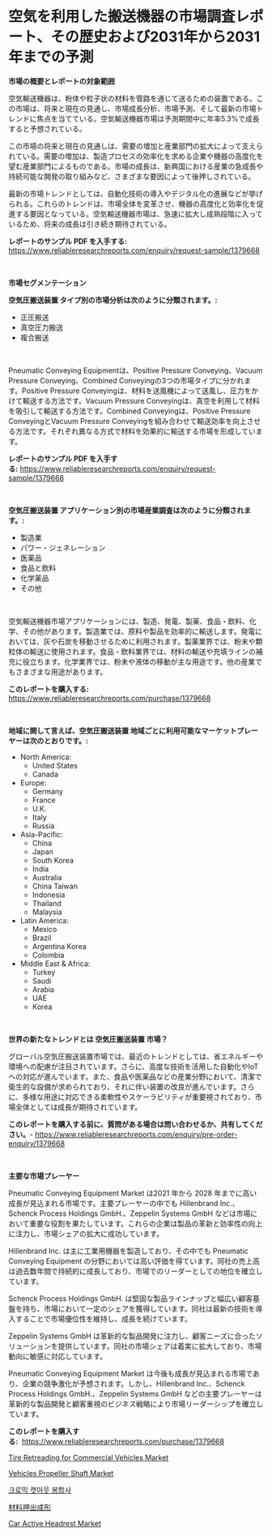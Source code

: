 <p><h1>空気を利用した搬送機器の市場調査レポート、その歴史および2031年から2031年までの予測</h1></p><p><strong>市場の概要とレポートの対象範囲</strong></p>
<p><p>空気輸送機器は、粉体や粒子状の材料を管路を通じて送るための装置である。この市場は、将来と現在の見通し、市場成長分析、市場予測、そして最新の市場トレンドに焦点を当てている。空気輸送機器市場は予測期間中に年率5.3%で成長すると予想されている。</p><p>この市場の将来と現在の見通しは、需要の増加と産業部門の拡大によって支えられている。需要の増加は、製造プロセスの効率化を求める企業や機器の高度化を望む産業部門によるものである。市場の成長は、新興国における産業の急成長や持続可能な開発の取り組みなど、さまざまな要因によって後押しされている。</p><p>最新の市場トレンドとしては、自動化技術の導入やデジタル化の進展などが挙げられる。これらのトレンドは、市場全体を変革させ、機器の高度化と効率化を促進する要因となっている。空気輸送機器市場は、急速に拡大し成熟段階に入っているため、将来の成長は引き続き期待されている。</p></p>
<p><strong>レポートのサンプル PDF を入手する:</strong> <a href="https://www.reliableresearchreports.com/enquiry/request-sample/1379668">https://www.reliableresearchreports.com/enquiry/request-sample/1379668</a></p>
<p>&nbsp;</p>
<p><strong>市場セグメンテーション</strong></p>
<p><strong>空気圧搬送装置 タイプ別の市場分析は次のように分類されます。:</strong></p>
<p><ul><li>正圧搬送</li><li>真空圧力搬送</li><li>複合搬送</li></ul></p>
<p>&nbsp;</p>
<p><p>Pneumatic Conveying Equipmentは、Positive Pressure Conveying、Vacuum Pressure Conveying、Combined Conveyingの3つの市場タイプに分かれます。Positive Pressure Conveyingは、材料を送風機によって送風し、圧力をかけて輸送する方法です。Vacuum Pressure Conveyingは、真空を利用して材料を吸引して輸送する方法です。Combined Conveyingは、Positive Pressure ConveyingとVacuum Pressure Conveyingを組み合わせて輸送効率を向上させる方法です。それぞれ異なる方式で材料を効果的に輸送する市場を形成しています。</p></p>
<p><strong>レポートのサンプル PDF を入手する:</strong>&nbsp;<a href="https://www.reliableresearchreports.com/enquiry/request-sample/1379668">https://www.reliableresearchreports.com/enquiry/request-sample/1379668</a></p>
<p>&nbsp;</p>
<p><strong> 空気圧搬送装置 アプリケーション別の市場産業調査は次のように分類されます。:</strong></p>
<p><ul><li>製造業</li><li>パワー・ジェネレーション</li><li>医薬品</li><li>食品と飲料</li><li>化学薬品</li><li>その他</li></ul></p>
<p>&nbsp;</p>
<p><p>空気輸送機器市場アプリケーションには、製造、発電、製薬、食品・飲料、化学、その他があります。製造業では、原料や製品を効率的に輸送します。発電においては、灰や石炭を移動させるために利用されます。製薬業界では、粉末や顆粒体の輸送に使用されます。食品・飲料業界では、材料の輸送や充填ラインの補充に役立ちます。化学業界では、粉末や液体の移動が主な用途です。他の産業でもさまざまな用途があります。</p></p>
<p><strong>このレポートを購入する:</strong>&nbsp; <a href="https://www.reliableresearchreports.com/purchase/1379668">https://www.reliableresearchreports.com/purchase/1379668</a></p>
<p>&nbsp;</p>
<p><strong>地域に関して言えば、空気圧搬送装置 地域ごとに利用可能なマーケットプレーヤーは次のとおりです。:</strong></p>
<p><ul>
    <li>
        North America:
        <ul>
            <li>United States</li>
            <li>Canada</li>
        </ul>
    </li>
    <li>
        Europe:
        <ul>
            <li>Germany</li>
            <li>France</li>
            <li>U.K.</li>
            <li>Italy</li>
            <li>Russia</li>
        </ul>
    </li>
    <li>
        Asia-Pacific:
        <ul>
            <li>China</li>
            <li>Japan</li>
            <li>South Korea</li>
            <li>India</li>
            <li>Australia</li>
            <li>China Taiwan</li>
            <li>Indonesia</li>
            <li>Thailand</li>
            <li>Malaysia</li>
        </ul>
    </li>
    <li>
        Latin America:
        <ul>
            <li>Mexico</li>
            <li>Brazil</li>
            <li>Argentina Korea</li>
            <li>Colombia</li>
        </ul>
    </li>
    <li>
        Middle East & Africa:
        <ul>
            <li>Turkey</li>
            <li>Saudi</li>
            <li>Arabia</li>
            <li>UAE</li>
            <li>Korea</li>
        </ul>
    </li>
    </ul></p>
<p>&nbsp;</p>
<p><strong>世界の新たなトレンドとは 空気圧搬送装置 市場？</strong></p>
<p><p>グローバル空気圧搬送装置市場では、最近のトレンドとしては、省エネルギーや環境への配慮が注目されています。さらに、高度な技術を活用した自動化やIoTへの対応が進んでいます。また、食品や医薬品などの産業分野において、清潔で衛生的な設備が求められており、それに伴い装置の改良が進んでいます。さらに、多様な用途に対応できる柔軟性やスケーラビリティが重要視されており、市場全体としては成長が期待されています。</p></p>
<p><strong>このレポートを購入する前に、質問がある場合は問い合わせるか、共有してください。</strong>- <a href="https://www.reliableresearchreports.com/enquiry/pre-order-enquiry/1379668">https://www.reliableresearchreports.com/enquiry/pre-order-enquiry/1379668</a></p>
<p>&nbsp;</p>
<p><strong>主要な市場プレーヤー</strong></p>
<p><p>Pneumatic Conveying Equipment Market は2021 年から 2028 年までに高い成長が見込まれる市場です。主要プレーヤーの中でも Hillenbrand Inc.、Schenck Process Holdings GmbH.、Zeppelin Systems GmbH などは市場において重要な役割を果たしています。これらの企業は製品の革新と効率性の向上に注力し、市場シェアの拡大に成功しています。</p><p>Hillenbrand Inc. は主に工業用機器を製造しており、その中でも Pneumatic Conveying Equipment の分野においては高い評価を得ています。同社の売上高は過去数年間で持続的に成長しており、市場でのリーダーとしての地位を確立しています。</p><p>Schenck Process Holdings GmbH. は堅固な製品ラインナップと幅広い顧客基盤を持ち、市場において一定のシェアを獲得しています。同社は最新の技術を導入することで市場優位性を維持し、成長を続けています。</p><p>Zeppelin Systems GmbH は革新的な製品開発に注力し、顧客ニーズに合ったソリューションを提供しています。同社の市場シェアは着実に拡大しており、市場動向に敏感に対応しています。</p><p>Pneumatic Conveying Equipment Market は今後も成長が見込まれる市場であり、企業の競争激化が予想されます。しかし、Hillenbrand Inc.、Schenck Process Holdings GmbH.、Zeppelin Systems GmbH などの主要プレーヤーは革新的な製品開発と顧客重視のビジネス戦略により市場リーダーシップを確立しています。</p></p>
<p><strong>このレポートを購入する:</strong>&nbsp;&nbsp;<a href="https://www.reliableresearchreports.com/purchase/1379668">https://www.reliableresearchreports.com/purchase/1379668</a></p>
<p><p><a href="https://view.publitas.com/reportprime-1/tire-retreading-for-commercial-vehicles-market-provides-a-comprehensive-analysis-including-a-macro-overview-of-the-market-as-well-as-micro-details-such-as-market-size-and-competitive-landscape/">Tire Retreading for Commercial Vehicles Market</a></p><p><a href="https://cat-emmental-94b.notion.site/Vehicles-Propeller-Shaft-Market-Size-and-Examines-its-Market-Scope-with-a-Primary-Focus-on-Growth--c816f57cefe642078e0435c823eab1ca">Vehicles Propeller Shaft Market</a></p><p><a href="https://medium.com/@alonsoolds3wq1d81czn8rbol/%ED%81%AC%EB%A1%9C%EB%AF%B9-%EA%B3%A0%EC%96%91%EC%9D%B4-%ED%83%9C%ED%8F%89-%EC%A7%84%ED%94%BC-%EB%B0%8F-%EC%8B%9C%EC%9E%A5-%EC%A7%80%ED%91%9C-%ED%95%B4%EB%8F%85-%EC%8B%9C%EC%9E%A5-%EC%A0%90%EC%9C%A0%EC%9C%A8-%ED%8A%B8%EB%A0%8C%EB%93%9C-%EB%B0%8F-%EC%84%B1%EC%9E%A5-%ED%8C%A8%ED%84%B4-305444ff46ce">크로믹 캣아웃 봉합사</a></p><p><a href="https://medium.com/@marlonblick/%E6%9D%90%E6%96%99%E3%82%A8%E3%82%AF%E3%82%B9%E3%83%88%E3%83%AB%E3%83%BC%E3%82%B8%E3%83%A7%E3%83%B3%E5%B8%82%E5%A0%B4-%E5%B8%82%E5%A0%B4%E6%88%90%E9%95%B7%E7%8E%87-%E5%B8%82%E5%A0%B4%E3%83%88%E3%83%AC%E3%83%B3%E3%83%89-%E6%88%90%E9%95%B7%E6%88%A6%E7%95%A5%E3%81%AB%E9%96%A2%E3%81%99%E3%82%8B%E6%B4%9E%E5%AF%9F-9c00b03e3cd5">材料押出成形</a></p><p><a href="https://view.publitas.com/reportprime-1/car-active-headrest-market-size-and-examines-its-market-scope-with-a-primary-focus-on-growth-opportunities-and-forecasted-trends-spanning-from-2024-to-2031/">Car Active Headrest Market</a></p></p>